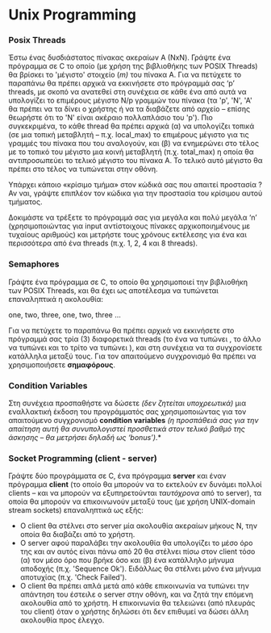 # Unix Programming
### **Posix Threads**  

Έστω ένας δυσδιάστατος πίνακας ακεραίων Α (ΝxN). Γράψτε ένα πρόγραμμα σε C το οποίο (με χρήση της βιβλιοθήκης των POSIX Threads) θα βρίσκει το 'μέγιστο' στοιχείο (*m)* του πίνακα Α. Για να πετύχετε το παραπάνω θα πρέπει αρχικά να εκκινήσετε στο πρόγραμμά σας ‘p’ threads, με σκοπό να ανατεθεί στη συνέχεια σε κάθε ένα από αυτά να υπολογίζει το επιμέρους μέγιστο Ν/p γραμμών του πίνακα (τα 'p', 'Ν', 'Α' θα πρέπει να τα δίνει ο χρήστης ή να τα διαβάζετε από αρχείο – επίσης θεωρήστε ότι το 'Ν' είναι ακέραιο πολλαπλάσιο του 'p'). Πιο συγκεκριμένα, το κάθε thread θα πρέπει αρχικά (α) να υπολογίζει τοπικά (σε μια τοπική μεταβλητή  –  π.χ.  local\_max)  τo  επιμέρους  μέγιστο  για  τις  γραμμές  του  πίνακα  που  του αναλογούν, και (β) να ενημερώνει στο τέλος με το τοπικό του μέγιστο μια κοινή μεταβλητή (π.χ. total\_max) η οποία θα αντιπροσωπεύει το τελικό μέγιστο του πίνακα Α. Το τελικό αυτό μέγιστο θα πρέπει στο τέλος να τυπώνεται στην οθόνη.  

Υπάρχει κάποιο «κρίσιμο τμήμα» στον κώδικά σας που απαιτεί προστασία ? Αν ναι, γράψτε επιπλέον τον κώδικα για την προστασία του κρίσιμου αυτού τμήματος. 

Δοκιμάστε να τρέξετε το πρόγραμμά σας για μεγάλα και πολύ μεγάλα ‘n’ (χρησιμοποιώντας για input αντίστοιχους πίνακες αρχικοποιημένους με τυχαίους αριθμούς) και μετρήστε τους χρόνους εκτέλεσης για ένα και περισσότερα από ένα threads (π.χ. 1, 2, 4 και 8 threads). 

### **Semaphores** 

Γράψτε ένα πρόγραμμα σε C, το οποίο θα χρησιμοποιεί την βιβλιοθήκη των POSIX Threads, και θα έχει ως αποτέλεσμα να τυπώνεται επαναληπτικά η ακολουθία: 

one, two, three, one, two, three ... 

Για να πετύχετε το παραπάνω θα πρέπει αρχικά να εκκινήσετε στο πρόγραμμά σας τρία (3) διαφορετικά threads (το ένα να τυπώνει ***<one>***, το άλλο να τυπώνει ***<two>*** και το τρίτο να τυπώνει ***<three>***), και στη συνέχεια να τα συγχρονίσετε κατάλληλα μεταξύ τους. Για τον απαιτούμενο συγχρονισμό θα πρέπει να χρησιμοποιήσετε **σημαφόρους**.  

### **Condition Variables**
Στη συνέχεια προσπαθήστε να δώσετε *(δεν ζητείται υποχρεωτικά)* μια εναλλακτική έκδοση του  προγράμματός  σας  χρησιμοποιώντας  για  τον  απαιτούμενο  συγχρονισμό  **condition variables** *(η προσπάθειά σας για την απαίτηση αυτή θα συνυπολογιστεί προσθετικά στον τελικό βαθμό της άσκησης – θα μετρήσει δηλαδή ως ‘bonus’)*.* 

### **Socket Programming (client - server)** 

Γράψτε δύο προγράμματα σε C, ένα πρόγραμμα **server** και έναν πρόγραμμα **client** (το οποίο θα μπορούν να το εκτελούν εν δυνάμει πολλοί clients – και να μπορούν να εξυπηρετούνται *ταυτόχρονα* από το server), τα οποία θα μπορούν να επικοινωνούν μεταξύ τους (με χρήση UNIX-domain stream sockets) επαναληπτικά ως εξής:  

- Ο client θα στέλνει στο server μία ακολουθία ακεραίων μήκους Ν, την οποία θα διαβάζει από το χρήστη. 
- Ο server αφού παραλάβει την ακολουθία θα υπολογίζει το μέσο όρο της και αν αυτός είναι πάνω από 20 θα στέλνει πίσω στον client τόσο (α) τον μέσο όρο που βρήκε όσο και (β) ένα κατάλληλο μήνυμα αποδοχής (π.χ. 'Sequence Ok'). Ειδάλλως θα στέλνει μόνο ένα μήνυμα αποτυχίας (π.χ. 'Check Failed').  
- Ο client θα πρέπει απλά μετά από κάθε επικοινωνία να τυπώνει την απάντηση του έστειλε ο server στην οθόνη, και να ζητά την επόμενη ακολουθία από το χρήστη. Η επικοινωνία θα τελειώνει (από πλευράς του client) όταν ο χρήστης δηλώσει ότι δεν επιθυμεί να δώσει άλλη ακολουθία προς έλεγχο. 

